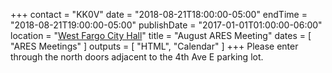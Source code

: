 +++
contact = "KK0V"
date = "2018-08-21T18:00:00-05:00"
endTime = "2018-08-21T19:00:00-05:00"
publishDate = "2017-01-01T01:00:00-06:00"
location = "[West Fargo City Hall](/places/west-fargo-city-hall/)"
title = "August ARES Meeting"
dates = [ "ARES Meetings" ]
outputs = [ "HTML", "Calendar" ]
+++
Please enter through the north
doors adjacent to the 4th Ave E parking lot.
